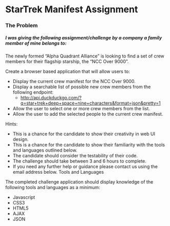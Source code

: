 # StarTrek Manifest Assignment

### The Problem

##### I was giving the following assignment/challenge by a company a family member of mine belongs to:

The newly formed “Alpha Quadrant Alliance” is looking to find a set of crew members for their flagship starship, the “NCC Over 9000”.

Create a browser based application that will allow users to:
* Display the current crew manifest for the NCC Over 9000.
* Display a searchable list of possible new crew members from the following endpoint:
  * http://api.duckduckgo.com/?q=star+trek+deep+space+nine+characters&format=json&pretty=1
* Allow the user to select one or more crew members from the list.
* Allow the user to add the selected people to the current crew manifest.

Hints:
- This is a chance for the candidate to show their creativity in web UI design.
- This is a chance for the candidate to show their familiarity with the tools and languages outlined below.
- The candidate should consider the testability of their code.
- The challenge should take between 3 and 6 hours to complete.
- If you need any further help or guidance please contact us using the email address below. Tools and Languages

The completed challenge application should display knowledge of the following tools and languages as a minimum:
* Javascript
* CSS3
* HTML5
* AJAX
* JSON

